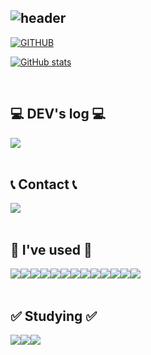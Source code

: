 <div align="left">
  
![header](https://capsule-render.vercel.app/api?type=waving&color=timeGradient&text=Shin%20Young%20's%20GitHub%20👋&animation=twinkling&fontSize=35&fontAlignY=40&fontAlign=70&height=250)
---
  
[![GITHUB](https://hits.seeyoufarm.com/api/count/incr/badge.svg?url=https%3A%2F%2Fgithub.com%2F2shin0&count_bg=%2307daff&title_bg=%232F2E2E&icon=github.svg&icon_color=%23FFFFFF&title=GITHUB&edge_flat=false)](https://github.com/2shin0)

[![GitHub stats](https://github-readme-stats.vercel.app/api?username=2shin0&include_all_commits=true&theme=nord&hide_border=true&count_private=true)](https://github.com/2shin0/github-readme-stats)
 
<br>

## 💻 DEV's log 💻
<div style="display:flex; flex-direction:row;">
    <a href="https://velog.io/@sobit/posts">
        <img src="https://img.shields.io/badge/Velog-20C997?style=for-the-badge&logo=Tistory&logoColor=white">
    </a>
</div><br>

 
## 📞 Contact 📞
<div style="display:flex; flex-direction:row;">
    <a href="mailto:02.shin.00@gmail.com">
        <img src="https://img.shields.io/badge/Gmail-EA4335?style=for-the-badge&logo=Gmail&logoColor=white"> 
    </a>
</div><br>
    
## 🔨 I've used 🔨
<div style="display:flex; flex-direction:row;">
    <img src="https://img.shields.io/badge/python-3776AB?style=flat-square&logo=python&logoColor=white">
    <img src="https://img.shields.io/badge/mysql-4479A1?style=for-the-badge&logo=mysql&logoColor=white">
    <img src="https://img.shields.io/badge/Amazon AWS-232F3E?style=for-the-badge&logo=amazon aws&logoColor=white">
    <img src="https://img.shields.io/badge/PostgreSQL-316192?style=for-the-badge&logo=postgresql&logoColor=white">
    <img src="https://img.shields.io/badge/dbeaver-382923?style=for-the-badge&logo=dbeaver&logoColor=white">
    <img src="https://img.shields.io/badge/streamlit%20-%23FF0000.svg?style=for-the-badge&logo=streamlit&logoColor=white">
    <br>
    <img src="https://img.shields.io/badge/ChatGPT-74aa9c?style=for-the-badge&logo=openai&logoColor=white">
    <img src="https://img.shields.io/badge/Keras-FF0000?style=for-the-badge&logo=keras&logoColor=white">
    <img src="https://img.shields.io/badge/Gemini-8E75B2?style=for-the-badge&logo=googlebard&logoColor=fff">
    <img src="https://img.shields.io/badge/PyTorch-EE4C2C?style=for-the-badge&logo=pytorch&logoColor=white">
    <img src="https://img.shields.io/badge/TensorFlow-FF6F00?style=for-the-badge&logo=tensorflow&logoColor=white">
    <img src="https://img.shields.io/badge/Docker-2CA5E0?style=for-the-badge&logo=docker&logoColor=white">
    <br>
    <img src=https://img.shields.io/badge/Notion-000000?style=for-the-badge&logo=notion&logoColor=white
    <br>
</div><br>

## ✅ Studying ✅
<div style="display:flex; flex-direction:row;">
    <img src="https://img.shields.io/badge/mysql-4479A1?style=for-the-badge&logo=mysql&logoColor=white](https://img.shields.io/badge/Apache_Spark-FFFFFF?style=for-the-badge&logo=apachespark&logoColor=#E35A16">
    <img src="https://img.shields.io/badge/Django-092E20?style=for-the-badge&logo=django&logoColor=green">
    <img src="https://img.shields.io/badge/Figma-F24E1E?style=for-the-badge&logo=figma&logoColor=white">
    <br>
</div>
